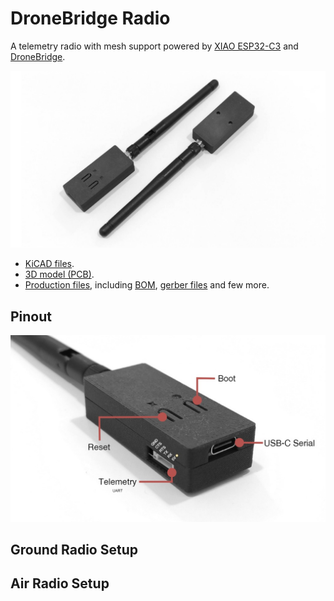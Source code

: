 # DroneBridge Radio

A telemetry radio with mesh support powered by [XIAO ESP32-C3](https://wiki.seeedstudio.com/XIAO_ESP32C3_Getting_Started/) and [DroneBridge](https://dronebridge.gitbook.io/docs/dronebridge-for-esp32/untitled).

![Hero picture](./images/banner.jpg)

- [KiCAD files](./dronebridge-radio).
- [3D model (PCB)](./dronebridge-radio.step).
- [Production files](./dronebridge-radio/production), including [BOM](./dronebridge-radio/production/bom.csv), [gerber files](./dronebridge-radio/production/dronebridge-radio.zip) and few more.

## Pinout

![Pinout](./images/pinout.jpg)

## Ground Radio Setup


## Air Radio Setup
